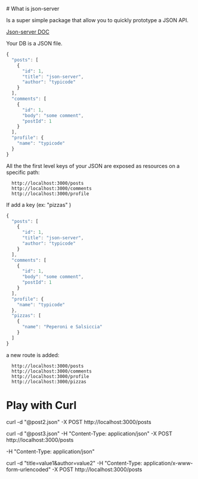 # What is json-server

Is a super simple package that allow you to quickly prototype a JSON API.

[Json-server DOC](https://github.com/typicode/json-server#getting-started)

Your DB is a JSON file. 

```js
{
  "posts": [
    {
      "id": 1,
      "title": "json-server",
      "author": "typicode"
    }
  ],
  "comments": [
    {
      "id": 1,
      "body": "some comment",
      "postId": 1
    }
  ],
  "profile": {
    "name": "typicode"
  }
}
```

All the the first level keys of your JSON are exposed as resources on a specific path:

```
  http://localhost:3000/posts
  http://localhost:3000/comments
  http://localhost:3000/profile
```

If add a key (ex: "pizzas" )


```js
{
  "posts": [
    {
      "id": 1,
      "title": "json-server",
      "author": "typicode"
    }
  ],
  "comments": [
    {
      "id": 1,
      "body": "some comment",
      "postId": 1
    }
  ],
  "profile": {
    "name": "typicode"
  },
  "pizzas": [
    {
      "name": "Peperoni e Salsiccia"
    }
  ]
}
```

a new route is added:

```
  http://localhost:3000/posts
  http://localhost:3000/comments
  http://localhost:3000/profile
  http://localhost:3000/pizzas
```


# Play with Curl

curl -d "@post2.json" -X POST http://localhost:3000/posts


curl -d "@post3.json" -H "Content-Type: application/json" -X POST http://localhost:3000/posts

-H "Content-Type: application/json"

curl -d "title=value1&author=value2" -H "Content-Type: application/x-www-form-urlencoded"  -X POST http://localhost:3000/posts


